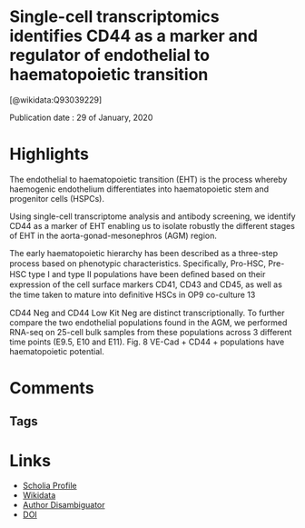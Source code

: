
Single-cell transcriptomics identifies CD44 as a marker and regulator of endothelial to haematopoietic transition
=================================================================================================================
  
  [@wikidata:Q93039229]  
  
Publication date : 29 of January, 2020  

# Highlights

The endothelial to haematopoietic transition (EHT) is the process whereby haemogenic
endothelium differentiates into haematopoietic stem and progenitor cells (HSPCs).


Using single-cell transcriptome analysis and antibody
screening, we identify CD44 as a marker of EHT enabling us to isolate robustly the different
stages of EHT in the aorta-gonad-mesonephros (AGM) region.

The early haematopoietic hierarchy has been described
as a three-step process based on phenotypic characteristics.
Speciﬁcally, Pro-HSC, Pre-HSC type I and type II populations
have been deﬁned based on their expression of the cell surface
markers CD41, CD43 and CD45, as well as the time taken
to mature into deﬁnitive HSCs in OP9 co-culture 13

CD44 Neg and CD44 Low Kit Neg are distinct transcriptionally. To
further compare the two endothelial populations found in the
AGM, we performed RNA-seq on 25-cell bulk samples from these
populations across 3 different time points (E9.5, E10 and E11).
Fig. 8 VE-Cad + CD44 + populations have haematopoietic potential.
# Comments

## Tags

# Links
  
 * [Scholia Profile](https://scholia.toolforge.org/work/Q93039229)  
 * [Wikidata](https://www.wikidata.org/wiki/Q93039229)  
 * [Author Disambiguator](https://author-disambiguator.toolforge.org/work_item_oauth.php?id=Q93039229&batch_id=&match=1&author_list_id=&doit=Get+author+links+for+work)  
 * [DOI](https://doi.org/10.1038/S41467-019-14171-5)  
